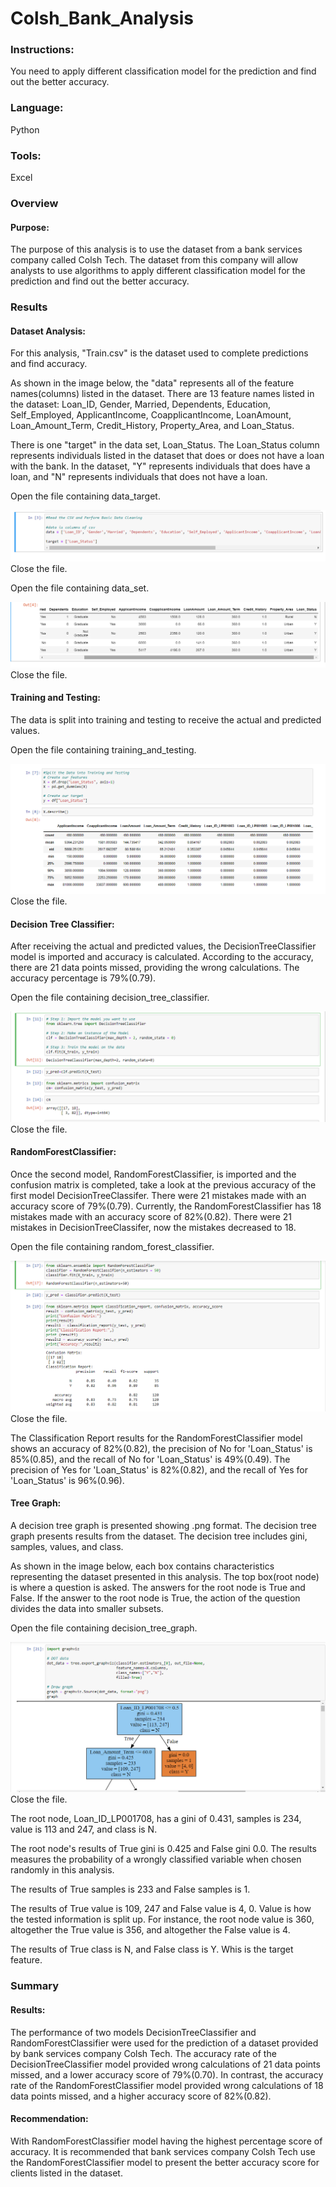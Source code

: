 # Colsh_Bank_Analysis

### Instructions:
You need to apply different classification model for the prediction and find out the better accuracy.

### Language: 
Python

### Tools: 
Excel

### Overview

#### Purpose:

The purpose of this analysis is to use the dataset from a bank services company called Colsh Tech. The dataset from this company will allow analysts to use algorithms to apply different classification model for the prediction and find out the better accuracy. 

### Results

#### Dataset Analysis:

For this analysis, "Train.csv" is the dataset used to complete predictions and find accuracy.

As shown in the image below, the "data" represents all of the feature names(columns) listed in the dataset. There are 13 feature names listed in the dataset: Loan_ID, Gender, Married, Dependents, Education, Self_Employed, ApplicantIncome, CoapplicantIncome, LoanAmount, Loan_Amount_Term, Credit_History, Property_Area, and Loan_Status.

There is one "target" in the data set, Loan_Status. The Loan_Status column represents individuals listed in the dataset that does or does not have a loan with the bank. In the dataset, "Y" represents individuals that does have a loan, and "N" represents individuals that does not have a loan. 

Open the file containing data_target.

![data_target](/ColshBankAnalysis/Images/data_target.png)
Close the file.

Open the file containing data_set.

![data_set](/ColshBankAnalysis/Images/data_set.png)
Close the file.

  
  
#### Training and Testing:
  
The data is split into training and testing to receive the actual and predicted values.

Open the file containing training_and_testing.

![training_and_testing](/ColshBankAnalysis/Images/training_and_testing.png)
Close the file.



#### Decision Tree Classifier:

After receiving the actual and predicted values, the DecisionTreeClassifier model is imported and accuracy is calculated. According to the accuracy, there are 21 data points missed, providing the wrong calculations. The accuracy percentage is 79%(0.79).

Open the file containing decision_tree_classifier.

![decision_tree_classifier](/ColshBankAnalysis/Images/decision_tree_classifier.png)
Close the file.



#### RandomForestClassifier:

Once the second model, RandomForestClassifier, is imported and the confusion matrix is completed, take a look at the previous accuracy of the first model DecisionTreeClassifer. There were 21 mistakes made with an accuracy score of 79%(0.79). Currently, the RandomForestClassifier has 18 mistakes made with an accuracy score of 82%(0.82). There were 21 mistakes in DecisionTreeClassifer, now the mistakes decreased to 18. 

Open the file containing random_forest_classifier.

![random_forest_classifier](/ColshBankAnalysis/Images/random_forest_classifier.png)
Close the file.



The Classification Report results for the RandomForestClassifier model shows an accuracy of 82%(0.82), the precision of No for 'Loan_Status' is 85%(0.85), and the recall 
of No for 'Loan_Status' is 49%(0.49). The precision of Yes for 'Loan_Status' is 82%(0.82), and the recall of Yes for 'Loan_Status' is 96%(0.96).


#### Tree Graph:

A decision tree graph is presented showing .png format. The decision tree graph presents results from the dataset. The decision tree includes gini, samples, values, and class. 

As shown in the image below, each box contains characteristics representing the dataset presented in this analysis. The top box(root node) is where a question is asked. The answers for the root node is True and False. If the answer to the root node is True, the action of the question divides the data into smaller subsets. 

Open the file containing decision_tree_graph.

![decision_tree_graph](/ColshBankAnalysis/Images/decision_tree_graph.png)
Close the file.



The root node, Loan_ID_LP001708, has a gini of 0.431, samples is 234, value is 113 and 247, and class is N. 

The root node's results of True gini is 0.425 and False gini 0.0. The results measures the probability of a wrongly classified variable when chosen randomly in this analysis. 

The results of True samples is 233 and False samples is 1. 

The results of True value is 109, 247 and False value is 4, 0. Value is how the tested information is split up. For instance, the root node value is 360, altogether the True value is 356, and altogether the False value is 4.

The results of True class is N, and False class is Y. Whis is the target feature. 

### Summary

#### Results:

The performance of two models DecisionTreeClassifier and RandomForestClassifier were used for the prediction of a dataset provided by bank services company Colsh Tech.
The accuracy rate of the DecisionTreeClassifier model provided wrong calculations of 21 data points missed, and a lower accuracy score of 79%(0.70). In contrast, the accuracy rate of the RandomForestClassifier model provided wrong calculations of 18 data points missed, and a higher accuracy score of 82%(0.82).

#### Recommendation:

With RandomForestClassifier model having the highest percentage score of accuracy. It is recommended that bank services company Colsh Tech use the RandomForestClassifier model to present the better accuracy score for clients listed in the dataset.
